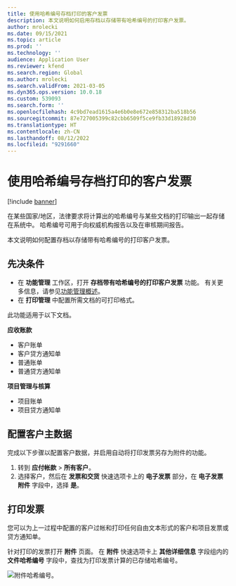 ```yaml
---
title: 使用哈希编号存档打印的客户发票
description: 本文说明如何启用存档以存储带有哈希编号的打印客户发票。
author: mrolecki
ms.date: 09/15/2021
ms.topic: article
ms.prod: ''
ms.technology: ''
audience: Application User
ms.reviewer: kfend
ms.search.region: Global
ms.author: mrolecki
ms.search.validFrom: 2021-03-05
ms.dyn365.ops.version: 10.0.18
ms.custom: 539093
ms.search.form: ''
ms.openlocfilehash: 4c9bd7ead1615a4e6b0e8e672e858312ba518b56
ms.sourcegitcommit: 87e727005399c82cbb6509f5ce9fb33d18928d30
ms.translationtype: HT
ms.contentlocale: zh-CN
ms.lasthandoff: 08/12/2022
ms.locfileid: "9291660"
---
```

# <a name="archive-printed-customer-invoices-with-hash-numbers"></a>使用哈希编号存档打印的客户发票

[!include [banner](../includes/banner.md)]

在某些国家/地区，法律要求将计算出的哈希编号与某些文档的打印输出一起存储在系统中。 哈希编号可用于向权威机构报告以及在审核期间报告。

本文说明如何配置存档以存储带有哈希编号的打印客户发票。

## <a name="prerequisites"></a>先决条件

- 在 **功能管理** 工作区，打开 **存档带有哈希编号的打印客户发票** 功能。 有关更多信息，请参见[功能管理概述](../../fin-ops-core/fin-ops/get-started/feature-management/feature-management-overview.md)。
- 在 **打印管理** 中配置所需文档的可打印格式。

此功能适用于以下文档。

**应收账款**
- 客户账单
- 客户贷方通知单
- 普通账单
- 普通贷方通知单

**项目管理与核算**
- 项目账单
- 项目贷方通知单

## <a name="configure-customer-master-data"></a>配置客户主数据
完成以下步骤以配置客户数据，并启用自动将打印发票另存为附件的功能。

1. 转到 **应付帐款** > **所有客户**。 
2. 选择客户，然后在 **发票和交货** 快速选项卡上的 **电子发票** 部分，在 **电子发票附件** 字段中，选择 **是**。

## <a name="print-invoices"></a>打印发票
您可以为上一过程中配置的客户过帐和打印任何自由文本形式的客户和项目发票或贷方通知单。

针对打印的发票打开 **附件** 页面。 在 **附件** 快速选项卡上 **其他详细信息** 字段组内的 **文件哈希编号** 字段中，查找为打印发票计算的已存储哈希编号。

![附件哈希编号。](media/attach-hash-num.jpg)

